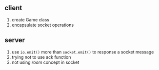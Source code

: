 ## client

1. create Game class
2. encapsulate socket operations

## server

1. use `io.emit()` more than `socket.emit()` to response a socket message
2. trying not to use ack function
3. not using *room* concept in socket
